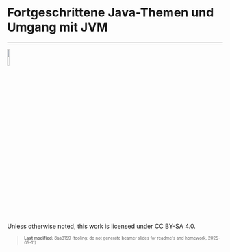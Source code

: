 # Fortgeschrittene Java-Themen und Umgang mit JVM

------------------------------------------------------------------------

<img src="https://licensebuttons.net/l/by-sa/4.0/88x31.png" width="10%">

Unless otherwise noted, this work is licensed under CC BY-SA 4.0.

<blockquote><p><sup><sub><strong>Last modified:</strong> 8aa3159 (tooling: do not generate beamer slides for readme's and homework, 2025-05-11)<br></sub></sup></p></blockquote>
